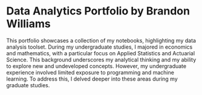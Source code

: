 # Data Analytics Portfolio by Brandon Williams
This portfolio showcases a collection of my notebooks, highlighting my data analysis toolset. During my undergraduate studies, I majored in economics and mathematics, with a particular focus on Applied Statistics and Actuarial Science. This background underscores my analytical thinking and my ability to explore new and undeveloped concepts. However, my undergraduate experience involved limited exposure to programming and machine learning. To address this, I delved deeper into these areas during my graduate studies.
